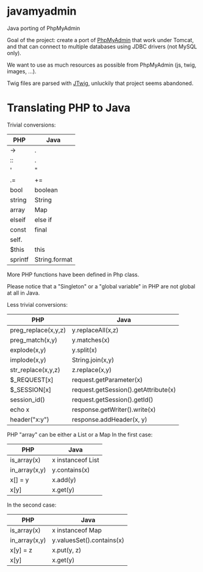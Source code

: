 # javamyadmin
Java porting of PhpMyAdmin

Goal of the project: create a port of [PhpMyAdmin](https://github.com/phpmyadmin/phpmyadmin) that work under Tomcat, and that can connect to multiple databases using JDBC drivers (not MySQL only).

We want to use as much resources as possible from PhpMyAdmin (js, twig, images, ...).

Twig files are parsed with [JTwig](https://github.com/jtwig/jtwig-core), unluckily that project seems abandoned.

	
# Translating PHP to Java

Trivial conversions:

|  PHP     |   Java   |
|----------|----------|
|   ->     |    .     |
|   ::     |    .     |
|   '      |    "     |
|   .=     |    +=    |
| bool     | boolean  |
| string   | String   |
|  array   |  Map     |
| elseif   | else if  |
|  const   |  final   |
| self.    |          |
| $this    |   this   |
| sprintf  | String.format |

More PHP functions have been defined in Php class.

Please notice that a "Singleton" or a "global variable" in PHP are not global at all in Java.

Less trivial conversions:

|  PHP     |   Java   |
|----------|----------|
| preg_replace(x,y,z)   |  y.replaceAll(x,z)         |
| preg_match(x,y)       |  y.matches(x)              |
| explode(x,y)          |  y.split(x)                |
| implode(x,y)          |  String.join(x,y)          |
| str_replace(x,y,z)    |  z.replace(x,y)            |
| $_REQUEST[x]          |  request.getParameter(x)   |
| $_SESSION[x]          |  request.getSession().getAttribute(x)      |
| session_id()          |  request.getSession().getId()              |
| echo x                |  response.getWriter().write(x)             |
| header("x:y")         |  response.addHeader(x, y)                  |

PHP "array" can be either a List or a Map
In the first case:

|  PHP     |   Java   |
|----------|----------|
| is_array(x)           | x instanceof List   |
| in_array(x,y)         | y.contains(x)       |
| x[] = y               | x.add(y)            |
| x[y]                  | x.get(y)            |

In the second case:

|  PHP     |   Java   |
|----------|----------|
| is_array(x)           | x instanceof Map          |
| in_array(x,y)         | y.valuesSet().contains(x) |
| x[y] = z              | x.put(y, z)               |
| x[y]                  | x.get(y)                  |

